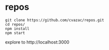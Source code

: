 # repos

```
git clone https://github.com/cvazac/repos.git
cd repos/
npm install
npm start
```
explore to http://localhost:3000
